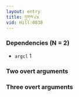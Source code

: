 ```yaml
---
layout: entry
title: དྲགས་√x
vid: Hill:0838
---
```

### Dependencies (N = 2)
* `argcl` 1


### Two overt arguments


### Three overt arguments
